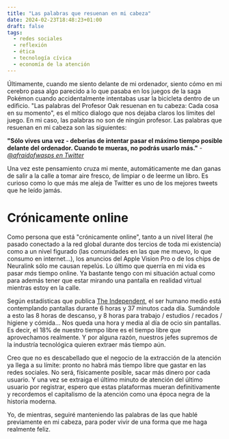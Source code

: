 ```yaml
---
title: "Las palabras que resuenan en mi cabeza"
date: 2024-02-23T18:48:23+01:00
draft: false
tags:
  - redes sociales
  - reflexión
  - ética
  - tecnología cívica
  - economía de la atención
---
```


Últimamente, cuando me siento delante de mi ordenador, siento cómo en mi cerebro pasa algo parecido a lo que pasaba en los juegos de la saga Pokémon cuando accidentalmente intentabas usar la bicicleta dentro de un edificio. "Las palabras del Profesor Oak resuenan en tu cabeza: Cada cosa en su momento", es el mítico dialogo que nos dejaba claros los límites del juego. En mi caso, las palabras no son de ningún profesor. Las palabras que resuenan en mi cabeza son las siguientes:

**"Sólo vives una vez - deberias de intentar pasar el máximo tiempo posible delante del ordenador. Cuando te mueras, no podrás usarlo más."** - *[@afraidofwasps en Twitter](https://twitter.com/afraidofwasps/status/1436082368264216576?lang=en)*

Una vez este pensamiento cruza mi mente, automáticamente me dan ganas de salir a la calle a tomar aire fresco, de limpiar o de leerme un libro. Es curioso como lo que más me aleja de Twitter es uno de los mejores tweets que he leído jamás.
# Crónicamente online
Como persona que está "crónicamente online", tanto a un nivel literal (he pasado conectado a la red global durante dos tercios de toda mi existencia) como a un nivel figurado (las comunidades en las que me muevo, lo que consumo en internet...), los anuncios del Apple Vision Pro o de los chips de Neuralink sólo me causan repelús. Lo último que querría en mi vida es pasar *más* tiempo online. Ya bastante tengo con mi situación actual como para además tener que estar mirando una pantalla en realidad virtual mientras estoy en la calle.

Según estadísticas que publica [The Independent](https://www.independent.co.uk/advisor/vpn/screen-time-statistics), el ser humano medio está contemplando pantallas durante 6 horas y 37 minutos cada día. Sumándole a esto las 8 horas de descanso, y 8 horas para trabajo / estudios / recados / higiene y cómida… Nos queda una hora y media al día de ocio sin pantallas. Es decir, el 18% de nuestro tiempo libre es el tiempo libre que aprovechamos realmente. Y por alguna razón, nuestros jefes supremos de la industría tecnológica quieren extraer más tiempo aún. 

Creo que no es descabellado que el negocio de la extracción de la atención ya llega a su límite: pronto no habrá más tiempo libre que gastar en las redes sociales. No será, físicamente posible, sacar más dinero por cada usuario. Y una vez se extraiga el último minuto de atención del último usuario por registrar, espero que estas plataformas mueran definitivamente y recordemos el capitalismo de la atención como una época negra de la historia moderna. 

Yo, de mientras, seguiré manteniendo las palabras de las que hablé previamente en mi cabeza, para poder vivir de una forma que me haga realmente feliz.